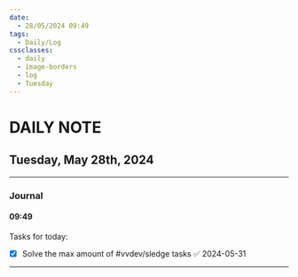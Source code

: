 ```yaml
---
date:
  - 28/05/2024 09:49
tags:
  - Daily/Log
cssclasses:
  - daily
  - image-borders
  - log
  - Tuesday
---
```

# DAILY NOTE
## Tuesday, May 28th, 2024
---
### Journal
#### 09:49
Tasks for today:
- [x] Solve the max amount of #vvdev/sledge tasks ✅ 2024-05-31


---
